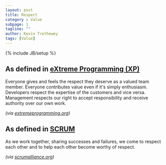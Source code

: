 ```yaml
---
layout: post
title: Respect
category : Value
subpage: 1
tagline: ""
author: Kevin Trethewey
tags: [Value]
---
```

{% include JB/setup %}

## As defined in [eXtreme Programming (XP)](/archetype/XP/)
Everyone gives and feels the respect they deserve as a valued team member. Everyone contributes value even if it's simply enthusiasm. Developers respect the expertise of the customers and vice versa. Management respects our right to accept responsibility and receive authority over our own work.

*(via [extremeprogramming.org](http://www.extremeprogramming.org/values.html))*

## As defined in [SCRUM](/archetype/SCRUM/)
As we work together, sharing successes and failures, we come to respect each other and to help each other become worthy of respect.

*(via [scrumalliance.org](https://www.scrumalliance.org/why-scrum/core-scrum-values-roles))*
